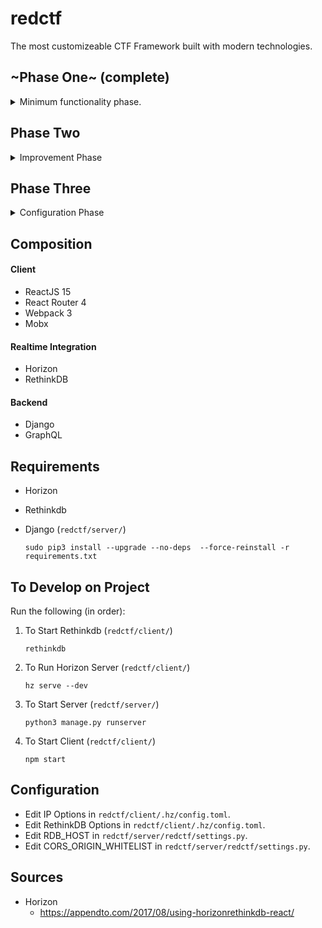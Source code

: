 # redctf

The most customizeable CTF Framework built with modern technologies.


## ~Phase One~  (complete)

<details><summary>Minimum functionality phase.</summary>
  
- [x] Auth
  - [x] Login - no access with proper login
  - [x] Register
  - [x] Hide/Show Admin page based on rights
- [x] Admin Page
  - [x] Create Category
  - [x] Create Challenge
- [x] Challenge Board
  - [x] Iterate and display categories and challenges from rethinkdb/horizon
  - [x] Challenge Modals
    - [x] Appearance
    - [x] Pass in Functions for submission
    - [x] Flag Check
    - [x] Sucess or Failure Toasts - should exit on success?
    - [x] Number Solves so far
  - [x] Flag Check in Django
- [x] Scoreboard Page
    - [x] Coloring in Tables
  - [x] Table of competitors
- [x] Team Page
  - [x] Accessible from top nav bar
  - [x] Accessible from scoreboard
  - [x] Graph
  - [x] Table for Challenges solved (and times solved)
- [x] Live Updates
  - [x] Challenge color switch
  - [x] Add categories through admin page
  - [x] Add challenges through admin page
  - [x] Scoreboard color and graph switch
  
</details>

## Phase Two

<details><summary>Improvement Phase</summary>
  
- [ ] CSS Improvements
  - [ ] Fix up components to look better
  - [ ] Move CSS colors to SASS variables
  - [x] Setup Basis for Theming in Phase Three
- [ ] Admin Page
  - [ ] Add CTFs
  - [x] Fix up Admin Panel to be useable
  - [ ] Release Hints
  - [ ] Complete CTF control
    - [ ] Ability to set future start time (with no errors in performance)
    - [ ] Ability to set future end time (and have it automatically stop CTF)
  - [ ] Complete control of Challenges
    - [ ] Better creation - html, more smooth transitions between making challenges
    - [ ] Admin panel
      - [ ] Challenge Row
        - [ ] Edit Challenge - popup with all challenge features for edit
        - [ ] Delete Challenge
        - [ ] Clone Challenge - useful if adding several similar challenges
        - [x] Number solves per challenge
        - [ ] Submitted correct / incorrect flags
        - [ ] Track the amount of times the modal is opened (don't know if it'd be interesting or not)
        - [ ] Graph button - see solves over time of competition
        - [ ] Release hint button
- [ ] Graphs
  - [ ] Legend
  - [ ] Tooltip
- [ ] Large Scale Documentation
  - [ ] Code Documentation
  - [ ] Process Documentation
  - [ ] Public Consumption Documentation
- [ ] Single Sign On Integrations
- [ ] Input Validation (Only Numbers here, Valid Email there, etc)
- [ ] Dockerize
- [ ] Auto-deployment of challenges (into containers possibly)?
- [ ] Link writeups to challenges post-ctf.  Just an idea, but we could have a folder structure, in which `.md` files are rendered into writeups, and we can auto-link challenges based on a configuration flag. For example, when generating a category, we could also trigger scaffolding and a base `/writeups/category/point_value/writeup.md` file. Then in each challenge modal, we check configuration and render a writeup link if configured. Another option - we could make these immediately available after close of CTF.
- [ ] Possible logging of django commands into run-script?  (i.e. Challenge gets created, put line of python into file. User gets created, put line of python into file.  Challenge gets solved, put line of python into file.  This would preserve the history of the CTF. If something catastrophic were to happen, you could theoretically spin up the exact same CTF with exact same user/challenge status by running a single script.  Just a thought.)


</details>

## Phase Three

<details><summary>Configuration Phase</summary>

- [ ] Admin Page
  - [ ] Allow upload custom HTML/CSS
  - [ ] Allow pick color scheme
  - [ ] Allow choose horizontal/vertical challenge board orientation
  - [ ] Choose email verification (i.e. send pwd, force pwd change or email verification link)
  - [ ] Choose team / multiple logins per team
  - [ ] Choose different scss modes (i.e. Vanilla Mode, Midnight Mode, Custom Mode, etc)
  - [ ] First blood points
  - [ ] Points decrease by number of solves
- [ ] Complete Documentation
- [ ] Flash challenges
- [ ] Linting
- [ ] Testing?  (i.e. Unit testing, Integration testing, Acceptance testing)


</details>

## Composition

#### Client
* ReactJS 15
* React Router 4
* Webpack 3
* Mobx

#### Realtime Integration
* Horizon
* RethinkDB

#### Backend
* Django
* GraphQL


## Requirements
* Horizon
* Rethinkdb
* Django (`redctf/server/`)

    `sudo pip3 install --upgrade --no-deps  --force-reinstall -r requirements.txt`

## To Develop on Project

Run the following (in order):

1) To Start Rethinkdb (`redctf/client/`)
    
    `rethinkdb`

2) To Run Horizon Server (`redctf/client/`)
    
    `hz serve --dev`

3) To Start Server (`redctf/server/`)
    
    `python3 manage.py runserver`

4) To Start Client (`redctf/client/`)
    
    `npm start`



## Configuration 
* Edit IP Options in `redctf/client/.hz/config.toml`.
* Edit RethinkDB Options in `redctf/client/.hz/config.toml`.
* Edit RDB_HOST in `redctf/server/redctf/settings.py`.
* Edit CORS_ORIGIN_WHITELIST in `redctf/server/redctf/settings.py`.


## Sources

* Horizon
   * https://appendto.com/2017/08/using-horizonrethinkdb-react/
